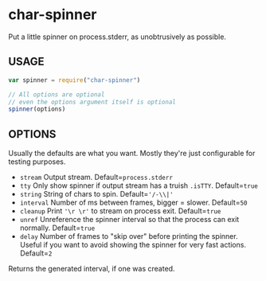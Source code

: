 # char-spinner

Put a little spinner on process.stderr, as unobtrusively as possible.


































































<extoc></extoc>

## USAGE

```javascript
var spinner = require("char-spinner")

// All options are optional
// even the options argument itself is optional
spinner(options)
```

## OPTIONS

Usually the defaults are what you want.  Mostly they're just
configurable for testing purposes.

* `stream` Output stream.  Default=`process.stderr`
* `tty` Only show spinner if output stream has a truish `.isTTY`.  Default=`true`
* `string` String of chars to spin.  Default=`'/-\\|'`
* `interval` Number of ms between frames, bigger = slower.  Default=`50`
* `cleanup` Print `'\r \r'` to stream on process exit.  Default=`true`
* `unref` Unreference the spinner interval so that the process can
  exit normally.  Default=`true`
* `delay` Number of frames to "skip over" before printing the spinner.
  Useful if you want to avoid showing the spinner for very fast
  actions.  Default=`2`

Returns the generated interval, if one was created.

